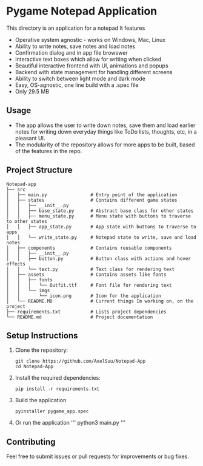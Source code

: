 # Pygame Notepad Application

This directory is an application for a notepad
It features
- Operative system agnostic - works on Windows, Mac, Linux
- Ability to write notes, save notes and load notes
- Confirmation dialog and in app file browswer
- interactive text boxes which allow for writing when clicked
- Beautiful interactive frontend with UI, animations and popups
- Backend with state management for handling different screens
- Ability to switch between light mode and dark mode
- Easy, OS-agnostic, one line build with a .spec file
- Only 29.5 MB

## Usage

- The app allows the user to write down notes, save them and load earlier notes
for writing down everyday things like ToDo lists, thoughts, etc, in a pleasant
UI.
- The modularity of the repository allows for more apps to be built, based of the
features in the repo.

## Project Structure

```
Notepad-app
├── src
│   ├── main.py                # Entry point of the application
│   ├── states                 # Contains different game states
│   │   ├── __init__.py
│   │   ├── base_state.py      # Abstract base class for other states
│   │   ├── menu_state.py      # Menu state with buttons to traverse to other states
│   │   ├── app_state.py       # App state with buttons to traverse to apps
│   │   └── write_state.py     # Notepad state to write, save and load notes
│   ├── components             # Contains reusable components
│   │   ├── __init__.py
│   │   ├── button.py          # Button class with actions and hover effects
│   │   └── text.py            # Text class for rendering text
│   ├── assets                 # Contains assets like fonts
│   │   ├── fonts
│   │   │   └── Outfit.ttf     # Font file for rendering text
│   │   └── imgs
│   │       └── icon.png       # Icon for the application
│   └── README.MD              # Current things Im working on, on the project
├── requirements.txt           # Lists project dependencies
└── README.md                  # Project documentation
```

## Setup Instructions

1. Clone the repository:
   ```
   git clone https://github.com/AxelSuu/Notepad-App
   cd Notepad-App
   ```

2. Install the required dependencies:
   ```
   pip install -r requirements.txt
   ```

3. Build the application
   ```
   pyinstaller pygame_app.spec
   ```
4. Or run the application
   '''
   python3 main.py
   '''

## Contributing

Feel free to submit issues or pull requests for improvements or bug fixes.
